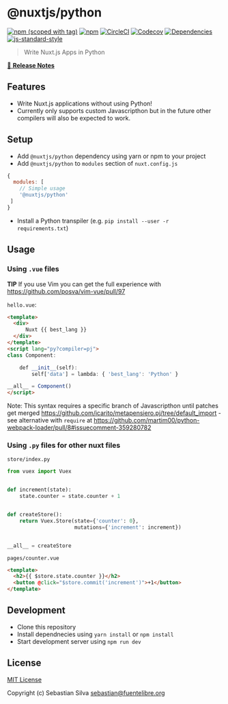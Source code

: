 # @nuxtjs/python
[![npm (scoped with tag)](https://img.shields.io/npm/v/@nuxtjs/python/latest.svg?style=flat-square)](https://npmjs.com/package/@nuxtjs/python)
[![npm](https://img.shields.io/npm/dt/@nuxtjs/python.svg?style=flat-square)](https://npmjs.com/package/@nuxtjs/python)
[![CircleCI](https://img.shields.io/circleci/project/github/https://github.com/nuxt-community/python-module.svg?style=flat-square)](https://circleci.com/gh/https://github.com/nuxt-community/python-module)
[![Codecov](https://img.shields.io/codecov/c/github/https://github.com/nuxt-community/python-module.svg?style=flat-square)](https://codecov.io/gh/https://github.com/nuxt-community/python-module)
[![Dependencies](https://david-dm.org/https://github.com/nuxt-community/python-module/status.svg?style=flat-square)](https://david-dm.org/https://github.com/nuxt-community/python-module)
[![js-standard-style](https://img.shields.io/badge/code_style-standard-brightgreen.svg?style=flat-square)](http://standardjs.com)

> Write Nuxt.js Apps in Python

[📖 **Release Notes**](./CHANGELOG.md)

## Features

- Write Nuxt.js applications without using Python!
- Currently only supports custom Javascripthon but in the future other compilers will also be expected to work.

## Setup
- Add `@nuxtjs/python` dependency using yarn or npm to your project
- Add `@nuxtjs/python` to `modules` section of `nuxt.config.js`

```js
{
  modules: [
    // Simple usage
    '@nuxtjs/python'
 ]
}
```

- Install a Python transpiler (e.g. `pip install --user -r requirements.txt`)

## Usage

### Using `.vue` files
**TIP** If you use Vim you can get the full experience with https://github.com/posva/vim-vue/pull/97

`hello.vue`:
```html
<template>
  <div>
      Nuxt {{ best_lang }}
  </div>
</template>
<script lang="py?compiler=pj">
class Component:

    def __init__(self):
        self['data'] = lambda: { 'best_lang': 'Python' }

__all__ = Component()
</script>
```
Note: This syntax requires a specific branch of Javascripthon until patches get merged https://github.com/icarito/metapensiero.pj/tree/default_import - see alternative with `require` at https://github.com/martim00/python-webpack-loader/pull/8#issuecomment-359280782

### Using `.py` files for other nuxt files

`store/index.py`
```python
from vuex import Vuex


def increment(state):
    state.counter = state.counter + 1


def createStore():
    return Vuex.Store(state={'counter': 0},
                      mutations={'increment': increment})


__all__ = createStore
```

`pages/counter.vue`
```html
<template>
  <h2>{{ $store.state.counter }}</h2>
  <button @click="$store.commit('increment')">+1</button>
</template>
```

## Development

- Clone this repository
- Install dependnecies using `yarn install` or `npm install`
- Start development server using `npm run dev`

## License

[MIT License](./LICENSE)

Copyright (c) Sebastian Silva <sebastian@fuentelibre.org>

